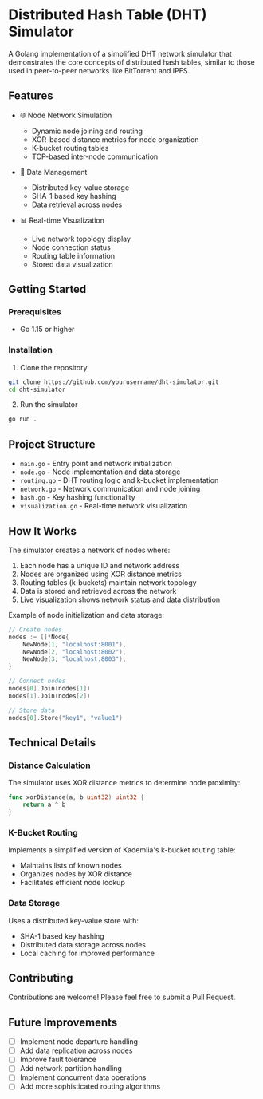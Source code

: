 # Distributed Hash Table (DHT) Simulator

A Golang implementation of a simplified DHT network simulator that demonstrates the core concepts of distributed hash tables, similar to those used in peer-to-peer networks like BitTorrent and IPFS.

## Features

- 🌐 Node Network Simulation
  - Dynamic node joining and routing
  - XOR-based distance metrics for node organization
  - K-bucket routing tables
  - TCP-based inter-node communication

- 💾 Data Management
  - Distributed key-value storage
  - SHA-1 based key hashing
  - Data retrieval across nodes

- 📊 Real-time Visualization
  - Live network topology display
  - Node connection status
  - Routing table information
  - Stored data visualization

## Getting Started

### Prerequisites

- Go 1.15 or higher

### Installation

1. Clone the repository
```bash
git clone https://github.com/yourusername/dht-simulator.git
cd dht-simulator
```

2. Run the simulator
```bash
go run .
```

## Project Structure

- `main.go` - Entry point and network initialization
- `node.go` - Node implementation and data storage
- `routing.go` - DHT routing logic and k-bucket implementation
- `network.go` - Network communication and node joining
- `hash.go` - Key hashing functionality
- `visualization.go` - Real-time network visualization

## How It Works

The simulator creates a network of nodes where:
1. Each node has a unique ID and network address
2. Nodes are organized using XOR distance metrics
3. Routing tables (k-buckets) maintain network topology
4. Data is stored and retrieved across the network
5. Live visualization shows network status and data distribution

Example of node initialization and data storage:
```go
// Create nodes
nodes := []*Node{
    NewNode(1, "localhost:8001"),
    NewNode(2, "localhost:8002"),
    NewNode(3, "localhost:8003"),
}

// Connect nodes
nodes[0].Join(nodes[1])
nodes[1].Join(nodes[2])

// Store data
nodes[0].Store("key1", "value1")
```

## Technical Details

### Distance Calculation
The simulator uses XOR distance metrics to determine node proximity:
```go
func xorDistance(a, b uint32) uint32 {
    return a ^ b
}
```

### K-Bucket Routing
Implements a simplified version of Kademlia's k-bucket routing table:
- Maintains lists of known nodes
- Organizes nodes by XOR distance
- Facilitates efficient node lookup

### Data Storage
Uses a distributed key-value store with:
- SHA-1 based key hashing
- Distributed data storage across nodes
- Local caching for improved performance

## Contributing

Contributions are welcome! Please feel free to submit a Pull Request.

## Future Improvements

- [ ] Implement node departure handling
- [ ] Add data replication across nodes
- [ ] Improve fault tolerance
- [ ] Add network partition handling
- [ ] Implement concurrent data operations
- [ ] Add more sophisticated routing algorithms
